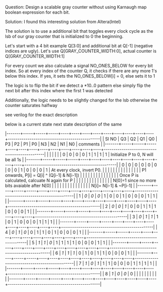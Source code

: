 Question: 
Design a scalable gray counter without using Karnaugh map boolean expression for each bit. 

Solution: 
I found this interesting solution from Altera(Intel) 

The solution is to use a additional bit that toggles every clock cycle as the lsb of our 
gray counter that is initialized to 0 the beginning. 

Let's start with a 4 bit example Q[3:0] and additional bit at Q[-1] (negative indices 
are ugly). Let's use Q[GRAY_COUNTER_WIDTH:0], actual counter is Q[GRAY_COUNTER_WIDTH:1]

For every count we also calculate a signal NO_ONES_BELOW for every bit index. So at 
every index of the counter Q, it checks if there are any more 1's below this index. If
yes, it sets the NO_ONES_BELOW[i] = 0, else sets it to 1

The logic is to flip the bit if we detect a *10..0 pattern else simply flip the next bit
after this index where the first 1 was detected

Additionally, the logic needs to be slightly changed for the lsb otherwise the counter 
saturates halfway

see verilog for the exact description

below is a current state next state description of the same 

|-------+-----+-----+-----+----+----+----+----+----+----+----+----+----+-----------------------------------------------|
| Sl NO | Q3  | Q2  | Q1  | Q0 | P3 | P2 | P1 | P0 | N3 | N2 | N1 | N0 | comments                                      |
|-------+-----+-----+-----+----+----+----+----+----+----+----+----+----+-----------------------------------------------|
|       |     |     |     |    |  0 |  0 |  0 |  0 |  1 |  1 |  1 |  1 | Initialize P to 0, N will be all 1s           |
|-------+-----+-----+-----+----+----+----+----+----+----+----+----+----+-----------------------------------------------|
|     0 | 0   | 0   | 0   |  0 |  0 |  0 |  0 |  1 |  0 |  0 |  0 |  1 | At every clock, invert P0.                    |
|       |     |     |     |    |    |    |    |    |    |    |    |    | P1 onwards, P[i] = Q[i] ^ (Q[i-1] & N[i-1])   |
|       |     |     |     |    |    |    |    |    |    |    |    |    | Once P is calculated, calcuate N again for P  |
|       |     |     |     |    |    |    |    |    |    |    |    |    | N[0]=1 since no more bits avaiable after N[0] |
|       |     |     |     |    |    |    |    |    |    |    |    |    | N[i]= N[i-1] & ~P[i-1]                        |
|-------+-----+-----+-----+----+----+----+----+----+----+----+----+----+-----------------------------------------------|
|     1 | _0_ | _0_ | _0_ |  1 |  0 |  0 |  1 |  0 |  0 |  0 |  1 |  1 |                                               |
|-------+-----+-----+-----+----+----+----+----+----+----+----+----+----+-----------------------------------------------|
|     2 | _0_ | _0_ | _1_ |  0 |  0 |  1 |  1 |  1 |  0 |  0 |  0 |  1 |                                               |
|-------+-----+-----+-----+----+----+----+----+----+----+----+----+----+-----------------------------------------------|
|     3 | _0_ | _1_ | _1_ |  1 |  0 |  1 |  0 |  0 |  0 |  1 |  1 |  1 |                                               |
|-------+-----+-----+-----+----+----+----+----+----+----+----+----+----+-----------------------------------------------|
|     4 | _0_ | _1_ | _0_ |  0 |  1 |  1 |  0 |  1 |  0 |  0 |  0 |  1 |                                               |
|-------+-----+-----+-----+----+----+----+----+----+----+----+----+----+-----------------------------------------------|
|     5 | _1_ | _1_ | _0_ |  1 |  1 |  1 |  1 |  0 |  0 |  0 |  1 |  1 |                                               |
|-------+-----+-----+-----+----+----+----+----+----+----+----+----+----+-----------------------------------------------|
|     6 | _1_ | _1_ | _1_ |  0 |  1 |  0 |  1 |  1 |  0 |  0 |  0 |  1 |                                               |
|-------+-----+-----+-----+----+----+----+----+----+----+----+----+----+-----------------------------------------------|
|     7 | _1_ | _0_ | _1_ |  1 |  1 |  0 |  0 |  0 |  1 |  1 |  1 |  1 |                                               |
|-------+-----+-----+-----+----+----+----+----+----+----+----+----+----+-----------------------------------------------|
|     8 | _1_ | _0_ | _0_ |  0 |    |    |    |    |    |    |    |    |                                               |
|-------+-----+-----+-----+----+----+----+----+----+----+----+----+----+-----------------------------------------------|




        

